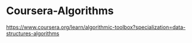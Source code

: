 # Coursera-Algorithms
https://www.coursera.org/learn/algorithmic-toolbox?specialization=data-structures-algorithms
